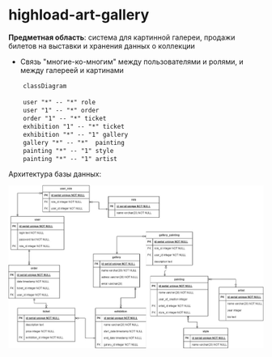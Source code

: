 # highload-art-gallery

**Предметная область**: система для картинной галереи, продажи билетов на выставки и хранения данных о коллекции
* Связь "многие-ко-многим" между пользователями и ролями, и между галереей и картинами


```mermaid
    classDiagram

    user "*" -- "*" role
    user "1" -- "*" order
    order "1" -- "*" ticket
    exhibition "1" -- "*" ticket
    exhibition "*" -- "1" gallery
    gallery "*" -- "*"  painting
    painting "*" -- "1" style
    painting "*" -- "1" artist

```


Архитектура базы данных:

![](doc/hl1.jpg)